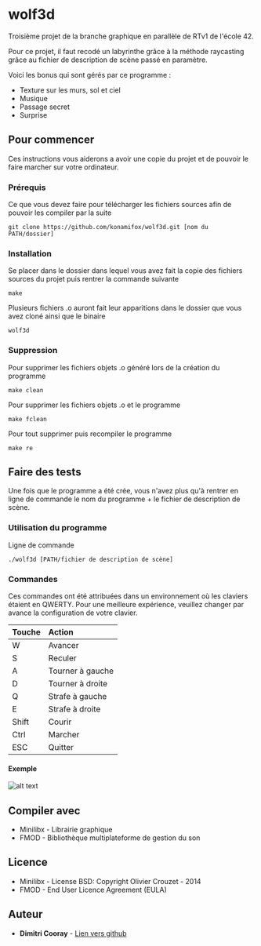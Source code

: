# wolf3d

Troisième projet de la branche graphique en parallèle de RTv1 de l'école 42.

Pour ce projet, il faut recodé un labyrinthe grâce à la méthode raycasting grâce au fichier de description de scène passé en 
paramètre.

Voici les bonus qui sont gérés par ce programme :
* Texture sur les murs, sol et ciel
* Musique
* Passage secret
* Surprise

## Pour commencer

Ces instructions vous aiderons a avoir une copie du projet et de pouvoir le faire marcher sur votre ordinateur.

### Prérequis

Ce que vous devez faire pour télécharger les fichiers sources afin de pouvoir les compiler par la suite

```
git clone https://github.com/konamifox/wolf3d.git [nom du PATH/dossier]
```

### Installation

Se placer dans le dossier dans lequel vous avez fait la copie des fichiers sources du projet puis rentrer la commande suivante

```
make
```
Plusieurs fichiers .o auront fait leur apparitions dans le dossier que vous avez cloné ainsi que le binaire

```
wolf3d
```
### Suppression

Pour supprimer les fichiers objets .o généré lors de la création du programme

```
make clean
```

Pour supprimer les fichiers objets .o et le programme

```
make fclean
```

Pour tout supprimer puis recompiler le programme

```
make re
```

## Faire des tests

Une fois que le programme a été crée, vous n'avez plus qu'à rentrer en ligne de commande le nom du programme + le fichier 
de description de scène.

### Utilisation du programme

Ligne de commande

```
./wolf3d [PATH/fichier de description de scène]
```

### Commandes

Ces commandes ont été attribuées dans un environnement où les claviers étaient en QWERTY. Pour une meilleure expérience, 
veuillez changer par avance la configuration de votre clavier.

| Touche |      Action      |
| ------ |:---------------- |
| W      | Avancer          |
| S      | Reculer          |
| A      | Tourner à gauche |
| D      | Tourner à droite |
| Q      | Strafe à gauche  |
| E      | Strafe à droite  |
| Shift  | Courir           |
| Ctrl   | Marcher          |
| ESC    | Quitter          |

#### Exemple
![alt text](https://raw.githubusercontent.com/konamifox/photo/master/wolf3d_1.jpeg?token=AT6ePOWbEoZxrL8Y1KHVuOvqDCKggqKGks5ace-6wA%3D%3D)

## Compiler avec
* Minilibx - Librairie graphique
* FMOD - Bibliothèque multiplateforme de gestion du son

## Licence
* Minilibx - License BSD: Copyright Olivier Crouzet - 2014
* FMOD - End User Licence Agreement (EULA)

## Auteur

* **Dimitri Cooray** - [Lien vers github](https://github.com/konamifox)
